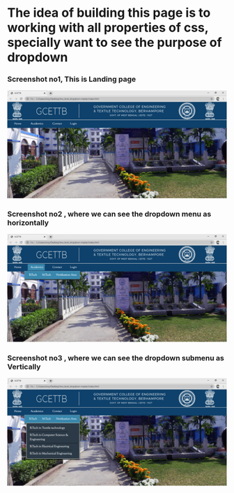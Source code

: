 # The idea of building this page is to working with all properties of css, specially want to see the purpose of dropdown
<h3> Screenshot no1, This is Landing page </h3>

![Alt text](Images/1.PNG?raw=true "Picture 1" )

<h3> Screenshot no2 , where we can see the dropdown menu as horizontally </h3>

![Alt text](Images/2.PNG?raw=true "Picture 1" )

<h3> Screenshot no3 , where we can see the dropdown submenu as Vertically </h3>

![Alt text](Images/3.PNG?raw=true "Picture 1" )

